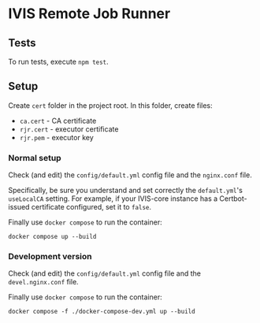# IVIS Remote Job Runner

## Tests

To run tests, execute `npm test`.



## Setup

Create `cert` folder in the project root. In this folder, create files:

* `ca.cert` - CA certificate
* `rjr.cert` - executor certificate
* `rjr.pem` - executor key

### Normal setup
Check (and edit) the `config/default.yml` config file and the `nginx.conf` file. 

Specifically, be sure you understand and set correctly the `default.yml`'s `useLocalCA` setting. For example, if your IVIS-core instance has a Certbot-issued certificate configured, set it to `false`. 

Finally use `docker compose` to run the container:

    docker compose up --build

### Development version

Check (and edit) the `config/default.yml` config file and the `devel.nginx.conf` file. 

Finally use `docker compose` to run the container:

    docker compose -f ./docker-compose-dev.yml up --build